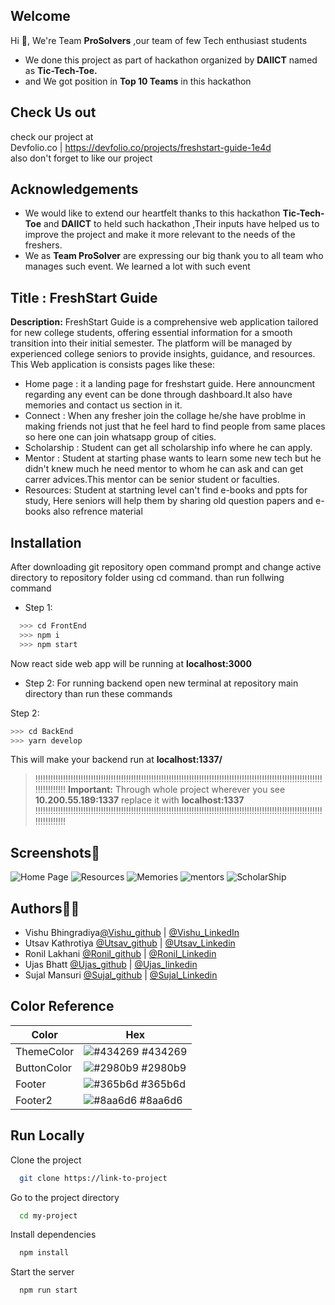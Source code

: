 ## Welcome
Hi 👋, We're Team **ProSolvers** ,our team of few Tech enthusiast students
- We done this project as part of hackathon organized by **DAIICT** named as **Tic-Tech-Toe.**
- and We got position in **Top 10 Teams** in this hackathon

## Check Us out
check our project at  
Devfolio.co | https://devfolio.co/projects/freshstart-guide-1e4d  
also don't forget to like our project
## Acknowledgements
 - We would like to extend our heartfelt thanks to this hackathon **Tic-Tech-Toe** and **DAIICT** to held such hackathon ,Their inputs have helped us to improve the project and make it more relevant to the needs of the freshers.
 - We as **Team ProSolver** are expressing our big thank you to all team who manages such event. We learned a lot with such event
## Title : FreshStart Guide
**Description:** FreshStart Guide is a comprehensive web application tailored for new college students,
offering essential information for a smooth transition into their initial semester. The platform will be managed by experienced college seniors to provide insights, guidance, and resources.  
This Web application is consists pages like these:
- Home page : it a landing page for freshstart guide. Here announcment regarding any event can be done through dashboard.It also have memories and contact us section in it.
- Connect : When any fresher join the collage he/she have problme in making friends not just that he feel hard to find people from same places so here one can join whatsapp group of cities.
- Scholarship : Student can get all scholarship info where he can apply.
- Mentor : Student at starting phase wants to learn some new tech but he didn't knew much he need mentor to whom he can ask and can get carrer advices.This mentor can be senior student or faculties.
- Resources: Student at startning level can't find e-books and ppts for study, Here seniors will help them by sharing old question papers and e-books also refrence material

## Installation

After downloading git repository open command prompt and change active directory to repository folder using cd command.
than run follwing command
- Step 1:
```bash
  >>> cd FrontEnd
  >>> npm i
  >>> npm start
```
Now react side web app will be running at **localhost:3000**  

- Step 2:
For running backend open new terminal at repository main  directory than run these commands 

Step 2:
    
```bash
>>> cd BackEnd
>>> yarn develop

```
This will make your backend run at **localhost:1337/**   
>‼️‼️‼️‼️‼️‼️‼️‼️‼️‼️‼️‼️‼️‼️‼️‼️‼️‼️‼️‼️‼️‼️‼️‼️‼️‼️‼️‼️‼️‼️‼️‼️‼️‼️‼️‼️‼️‼️‼️‼️‼️‼️‼️‼️‼️‼️‼️‼️‼️‼️‼️‼️‼️‼️‼️‼️‼️‼️‼️‼️‼️‼️‼️
> **Important:**
> Through whole project wherever you see **10.200.55.189:1337** replace it with **localhost:1337**
>‼️‼️‼️‼️‼️‼️‼️‼️‼️‼️‼️‼️‼️‼️‼️‼️‼️‼️‼️‼️‼️‼️‼️‼️‼️‼️‼️‼️‼️‼️‼️‼️‼️‼️‼️‼️‼️‼️‼️‼️‼️‼️‼️‼️‼️‼️‼️‼️‼️‼️‼️‼️‼️‼️‼️‼️‼️‼️‼️‼️‼️‼️‼️

## Screenshots📱

![Home Page](screenshot/96f0af35-2385-4766-ba05-9c8e9610d732.webp)
![Resources](screenshot/78cc7235-e21b-4d1a-8c9b-1dfae8421662.webp)
![Memories](screenshot/c2bd8e9b-e6da-4bb6-9770-17db30f5598c.webp)
![mentors](screenshot/e35b8be2-9578-4aab-8bd9-c3049a687790.webp)
![ScholarShip](screenshot/fdfdcb6d-4141-4ddd-bcef-060dc8dc8980.webp)


## Authors👨‍💻

- Vishu Bhingradiya[@Vishu_github](https://github.com/Vishuvishu) | [@Vishu_LinkedIn](https://www.linkedin.com/in/vishu-kishorbhai-667668229) 
- Utsav Kathrotiya [@Utsav_github](https://github.com/Utsav-7/) | [@Utsav_Linkedin](https://www.linkedin.com/in/utsav-katharotiya/) 
- Ronil Lakhani [@Ronil_github](https://github.com/Ronil999) | [@Ronil_Linkedin](https://www.linkedin.com/in/ronil-lakhani/) 
- Ujas Bhatt [@Ujas_github](https://github.com/UjasBhatt10) | [@Ujas_linkedin](https://www.linkedin.com/in/ujas-bhatt-b56922228/) 
- Sujal Mansuri [@Sujal_github](https://github.com/Sujal1104) | [@Sujal_Linkedin](https://www.linkedin.com/in/sujal-mansuri-b9aa55228/) 


## Color Reference

| Color             | Hex                                                                |
| ----------------- | ------------------------------------------------------------------ |
| ThemeColor | ![#434269](https://via.placeholder.com/10/434269?text=+) #434269 |
| ButtonColor | ![#2980b9](https://via.placeholder.com/10/2980b9?text=+) #2980b9 |
| Footer | ![#365b6d](https://via.placeholder.com/10/365b6d?text=+) #365b6d |
| Footer2 | ![#8aa6d6](https://via.placeholder.com/10/8aa6d6?text=+) #8aa6d6 |


## Run Locally

Clone the project

```bash
  git clone https://link-to-project
```

Go to the project directory

```bash
  cd my-project
```

Install dependencies

```bash
  npm install
```

Start the server

```bash
  npm run start
```


